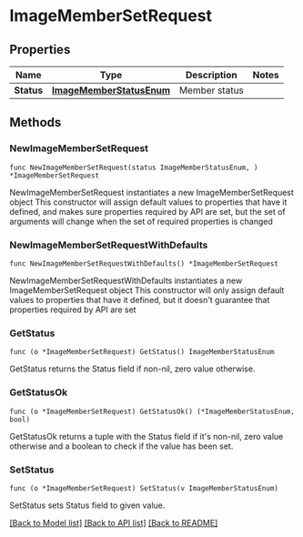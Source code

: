 # ImageMemberSetRequest

## Properties

Name | Type | Description | Notes
------------ | ------------- | ------------- | -------------
**Status** | [**ImageMemberStatusEnum**](ImageMemberStatusEnum.md) | Member status | 

## Methods

### NewImageMemberSetRequest

`func NewImageMemberSetRequest(status ImageMemberStatusEnum, ) *ImageMemberSetRequest`

NewImageMemberSetRequest instantiates a new ImageMemberSetRequest object
This constructor will assign default values to properties that have it defined,
and makes sure properties required by API are set, but the set of arguments
will change when the set of required properties is changed

### NewImageMemberSetRequestWithDefaults

`func NewImageMemberSetRequestWithDefaults() *ImageMemberSetRequest`

NewImageMemberSetRequestWithDefaults instantiates a new ImageMemberSetRequest object
This constructor will only assign default values to properties that have it defined,
but it doesn't guarantee that properties required by API are set

### GetStatus

`func (o *ImageMemberSetRequest) GetStatus() ImageMemberStatusEnum`

GetStatus returns the Status field if non-nil, zero value otherwise.

### GetStatusOk

`func (o *ImageMemberSetRequest) GetStatusOk() (*ImageMemberStatusEnum, bool)`

GetStatusOk returns a tuple with the Status field if it's non-nil, zero value otherwise
and a boolean to check if the value has been set.

### SetStatus

`func (o *ImageMemberSetRequest) SetStatus(v ImageMemberStatusEnum)`

SetStatus sets Status field to given value.



[[Back to Model list]](../README.md#documentation-for-models) [[Back to API list]](../README.md#documentation-for-api-endpoints) [[Back to README]](../README.md)


